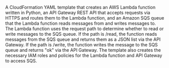 
A CloudFormation YAML template that creates an AWS Lambda function written in Python, an API Gateway REST API that accepts requests via HTTPS and routes them to the Lambda function, and an Amazon SQS queue that the Lambda function reads messages from and writes messages to. The Lambda function uses the request path to determine whether to read or write messages to the SQS queue. If the path is /read, the function reads messages from the SQS queue and returns them as a JSON list via the API Gateway. If the path is /write, the function writes the message to the SQS queue and returns "ok" via the API Gateway. The template also creates the necessary IAM roles and policies for the Lambda function and API Gateway to access SQS.